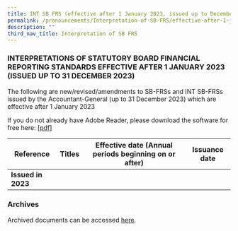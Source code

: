 ```yaml
---
title: INT SB FRS (effective after 1 January 2023, issued up to December 2023)
permalink: /pronouncements/Interpretation-of-SB-FRS/effective-after-1-january-2023-issued-up-to-december-2023/
description: ""
third_nav_title: Interpretation of SB FRS
---
```

### INTERPRETATIONS OF STATUTORY BOARD FINANCIAL REPORTING STANDARDS EFFECTIVE AFTER 1 JANUARY 2023 (ISSUED UP TO 31 DECEMBER 2023)

The following are new/revised/amendments to SB-FRSs and INT SB-FRSs issued by the Accountant-General (up to 31 December 2023) which are effective after 1 January 2023

If you do not already have Adobe Reader, please download the software for free here: [\[pdf\]](http://www.adobe.com/products/acrobat/readstep2.html)

| Reference | Titles | Effective date (Annual periods beginning on or after) | Issuance date |
| -------- | -------- | -------- | -------- |
| **Issued in 2023** |  |  |  |

### Archives 
Archived documents can be accessed [here](/pronouncements/interpretations-of-sb-frs/archives).